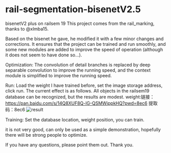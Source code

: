 # rail-segmentation-bisenetV2.5
bisenetV2 plus on railsem 19
This project comes from the rail_marking, thanks to @xlmba15.

Based on the bisenet he gave, he modified it with a few minor changes and corrections. It ensures that the project can be trained and run smoothly, and some new modules are added to improve the speed of operation (although it does not seem to have done so...).

Optimization: The convolution of detail branches is replaced by deep separable convolution to improve the running speed, and the context module is simplified to improve the running speed.

Run: Load the weight I have trained before, set the image storage address, click run. The current effect is as follows. All objects in the railsem19 database can be recognized, but the results are modest.
weight:链接：https://pan.baidu.com/s/14Q8XUF8Q-lG-QSMWippkHQ?pwd=8ec6  提取码：8ec6
![result](https://github.com/lmcggg/rail-segmentation-bisenetV2.5/assets/78005712/1cda69b8-f1de-4b0b-bb72-5cac44694e63)

Training: Set the database location, weight position, you can train.

it is not very good, can only be used as a simple demonstration, hopefully there will be strong people to optimize.

If you have any questions, please point them out. Thank you.
